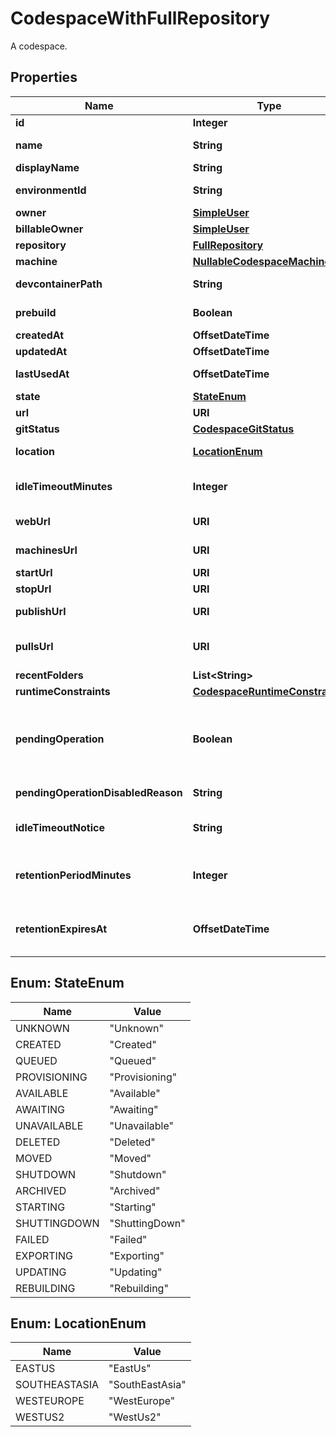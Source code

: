 

# CodespaceWithFullRepository

A codespace.

## Properties

| Name | Type | Description | Notes |
|------------ | ------------- | ------------- | -------------|
|**id** | **Integer** |  |  |
|**name** | **String** | Automatically generated name of this codespace. |  |
|**displayName** | **String** | Display name for this codespace. |  [optional] |
|**environmentId** | **String** | UUID identifying this codespace&#39;s environment. |  |
|**owner** | [**SimpleUser**](SimpleUser.md) |  |  |
|**billableOwner** | [**SimpleUser**](SimpleUser.md) |  |  |
|**repository** | [**FullRepository**](FullRepository.md) |  |  |
|**machine** | [**NullableCodespaceMachine**](NullableCodespaceMachine.md) |  |  |
|**devcontainerPath** | **String** | Path to devcontainer.json from repo root used to create Codespace. |  [optional] |
|**prebuild** | **Boolean** | Whether the codespace was created from a prebuild. |  |
|**createdAt** | **OffsetDateTime** |  |  |
|**updatedAt** | **OffsetDateTime** |  |  |
|**lastUsedAt** | **OffsetDateTime** | Last known time this codespace was started. |  |
|**state** | [**StateEnum**](#StateEnum) | State of this codespace. |  |
|**url** | **URI** | API URL for this codespace. |  |
|**gitStatus** | [**CodespaceGitStatus**](CodespaceGitStatus.md) |  |  |
|**location** | [**LocationEnum**](#LocationEnum) | The initally assigned location of a new codespace. |  |
|**idleTimeoutMinutes** | **Integer** | The number of minutes of inactivity after which this codespace will be automatically stopped. |  |
|**webUrl** | **URI** | URL to access this codespace on the web. |  |
|**machinesUrl** | **URI** | API URL to access available alternate machine types for this codespace. |  |
|**startUrl** | **URI** | API URL to start this codespace. |  |
|**stopUrl** | **URI** | API URL to stop this codespace. |  |
|**publishUrl** | **URI** | API URL to publish this codespace to a new repository. |  [optional] |
|**pullsUrl** | **URI** | API URL for the Pull Request associated with this codespace, if any. |  |
|**recentFolders** | **List&lt;String&gt;** |  |  |
|**runtimeConstraints** | [**CodespaceRuntimeConstraints**](CodespaceRuntimeConstraints.md) |  |  [optional] |
|**pendingOperation** | **Boolean** | Whether or not a codespace has a pending async operation. This would mean that the codespace is temporarily unavailable. The only thing that you can do with a codespace in this state is delete it. |  [optional] |
|**pendingOperationDisabledReason** | **String** | Text to show user when codespace is disabled by a pending operation |  [optional] |
|**idleTimeoutNotice** | **String** | Text to show user when codespace idle timeout minutes has been overriden by an organization policy |  [optional] |
|**retentionPeriodMinutes** | **Integer** | Duration in minutes after codespace has gone idle in which it will be deleted. Must be integer minutes between 0 and 43200 (30 days). |  [optional] |
|**retentionExpiresAt** | **OffsetDateTime** | When a codespace will be auto-deleted based on the \&quot;retention_period_minutes\&quot; and \&quot;last_used_at\&quot; |  [optional] |



## Enum: StateEnum

| Name | Value |
|---- | -----|
| UNKNOWN | &quot;Unknown&quot; |
| CREATED | &quot;Created&quot; |
| QUEUED | &quot;Queued&quot; |
| PROVISIONING | &quot;Provisioning&quot; |
| AVAILABLE | &quot;Available&quot; |
| AWAITING | &quot;Awaiting&quot; |
| UNAVAILABLE | &quot;Unavailable&quot; |
| DELETED | &quot;Deleted&quot; |
| MOVED | &quot;Moved&quot; |
| SHUTDOWN | &quot;Shutdown&quot; |
| ARCHIVED | &quot;Archived&quot; |
| STARTING | &quot;Starting&quot; |
| SHUTTINGDOWN | &quot;ShuttingDown&quot; |
| FAILED | &quot;Failed&quot; |
| EXPORTING | &quot;Exporting&quot; |
| UPDATING | &quot;Updating&quot; |
| REBUILDING | &quot;Rebuilding&quot; |



## Enum: LocationEnum

| Name | Value |
|---- | -----|
| EASTUS | &quot;EastUs&quot; |
| SOUTHEASTASIA | &quot;SouthEastAsia&quot; |
| WESTEUROPE | &quot;WestEurope&quot; |
| WESTUS2 | &quot;WestUs2&quot; |




